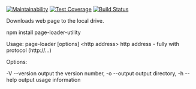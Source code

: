 [![Maintainability](https://api.codeclimate.com/v1/badges/f900e9c918d6442bdd0f/maintainability)](https://codeclimate.com/github/maximjs/project-lvl3-s162/maintainability)
[![Test Coverage](https://api.codeclimate.com/v1/badges/f900e9c918d6442bdd0f/test_coverage)](https://codeclimate.com/github/maximjs/project-lvl3-s162/test_coverage)
[![Build Status](https://travis-ci.org/maximjs/project-lvl3-s162.svg?branch=master)](https://travis-ci.org/maximjs/project-lvl3-s162)

Downloads web page to the local drive.

npm install page-loader-utility

Usage: page-loader [options] \<http address\>
http address - fully with protocol (http://...)

Options:

  -V --version       output the version number,
  -o --output        output directory,
  -h --help          output usage information

